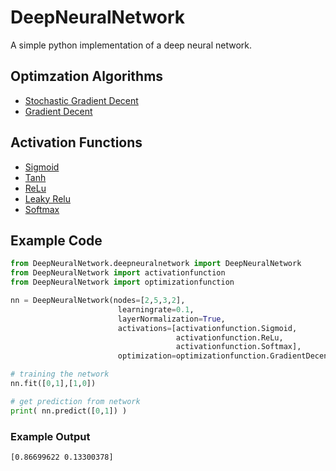 # DeepNeuralNetwork

A simple python implementation of a deep neural network.

## Optimzation Algorithms
- [Stochastic Gradient Decent](https://en.wikipedia.org/wiki/Stochastic_gradient_descent)
- [Gradient Decent](https://en.wikipedia.org/wiki/Gradient_descent)

## Activation Functions
- [Sigmoid](https://en.wikipedia.org/wiki/Sigmoid_function)
- [Tanh](https://en.wikipedia.org/wiki/Hyperbolic_functions)
- [ReLu](https://en.wikipedia.org/wiki/Rectifier_(neural_networks))
- [Leaky Relu](https://en.wikipedia.org/wiki/Rectifier_(neural_networks))
- [Softmax](https://en.wikipedia.org/wiki/Softmax_function)

## Example Code
```Python
from DeepNeuralNetwork.deepneuralnetwork import DeepNeuralNetwork
from DeepNeuralNetwork import activationfunction
from DeepNeuralNetwork import optimizationfunction

nn = DeepNeuralNetwork(nodes=[2,5,3,2],
                        learningrate=0.1,
                        layerNormalization=True,
                        activations=[activationfunction.Sigmoid,
                                     activationfunction.ReLu,
                                     activationfunction.Softmax],
                        optimization=optimizationfunction.GradientDecent)

# training the network
nn.fit([0,1],[1,0])

# get prediction from network
print( nn.predict([0,1]) )
```
### Example Output
```Shell
[0.86699622 0.13300378]
```
